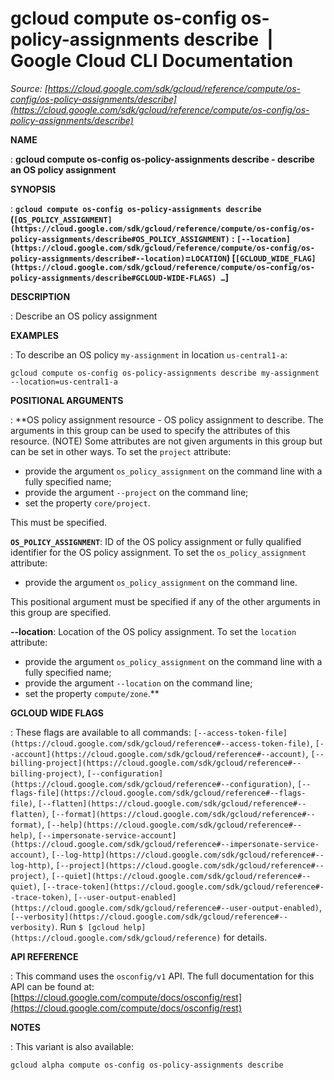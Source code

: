 # gcloud compute os-config os-policy-assignments describe  |  Google Cloud CLI Documentation

*Source: [https://cloud.google.com/sdk/gcloud/reference/compute/os-config/os-policy-assignments/describe](https://cloud.google.com/sdk/gcloud/reference/compute/os-config/os-policy-assignments/describe)*

**NAME**

: **gcloud compute os-config os-policy-assignments describe - describe an OS policy assignment**

**SYNOPSIS**

: **`gcloud compute os-config os-policy-assignments describe` (`[OS_POLICY_ASSIGNMENT](https://cloud.google.com/sdk/gcloud/reference/compute/os-config/os-policy-assignments/describe#OS_POLICY_ASSIGNMENT)` : `[--location](https://cloud.google.com/sdk/gcloud/reference/compute/os-config/os-policy-assignments/describe#--location)`=`LOCATION`) [`[GCLOUD_WIDE_FLAG](https://cloud.google.com/sdk/gcloud/reference/compute/os-config/os-policy-assignments/describe#GCLOUD-WIDE-FLAGS) …`]**

**DESCRIPTION**

: Describe an OS policy assignment

**EXAMPLES**

: To describe an OS policy `my-assignment` in location
`us-central1-a`:

```
gcloud compute os-config os-policy-assignments describe my-assignment --location=us-central1-a
```

**POSITIONAL ARGUMENTS**

: **OS policy assignment resource - OS policy assignment to describe. The arguments
in this group can be used to specify the attributes of this resource. (NOTE)
Some attributes are not given arguments in this group but can be set in other
ways.
To set the `project` attribute:

- provide the argument `os_policy_assignment` on the command line with
a fully specified name;
- provide the argument `--project` on the command line;
- set the property `core/project`.

This must be specified.

**`OS_POLICY_ASSIGNMENT`**:
ID of the OS policy assignment or fully qualified identifier for the OS policy
assignment.
To set the `os_policy_assignment` attribute:

- provide the argument `os_policy_assignment` on the command line.

This positional argument must be specified if any of the other arguments in this
group are specified.

**--location**:
Location of the OS policy assignment.
To set the `location` attribute:

- provide the argument `os_policy_assignment` on the command line with
a fully specified name;
- provide the argument `--location` on the command line;
- set the property `compute/zone`.**

**GCLOUD WIDE FLAGS**

: These flags are available to all commands: `[--access-token-file](https://cloud.google.com/sdk/gcloud/reference#--access-token-file)`,
`[--account](https://cloud.google.com/sdk/gcloud/reference#--account)`, `[--billing-project](https://cloud.google.com/sdk/gcloud/reference#--billing-project)`,
`[--configuration](https://cloud.google.com/sdk/gcloud/reference#--configuration)`,
`[--flags-file](https://cloud.google.com/sdk/gcloud/reference#--flags-file)`,
`[--flatten](https://cloud.google.com/sdk/gcloud/reference#--flatten)`, `[--format](https://cloud.google.com/sdk/gcloud/reference#--format)`, `[--help](https://cloud.google.com/sdk/gcloud/reference#--help)`, `[--impersonate-service-account](https://cloud.google.com/sdk/gcloud/reference#--impersonate-service-account)`,
`[--log-http](https://cloud.google.com/sdk/gcloud/reference#--log-http)`,
`[--project](https://cloud.google.com/sdk/gcloud/reference#--project)`, `[--quiet](https://cloud.google.com/sdk/gcloud/reference#--quiet)`, `[--trace-token](https://cloud.google.com/sdk/gcloud/reference#--trace-token)`, `[--user-output-enabled](https://cloud.google.com/sdk/gcloud/reference#--user-output-enabled)`,
`[--verbosity](https://cloud.google.com/sdk/gcloud/reference#--verbosity)`.
Run `$ [gcloud help](https://cloud.google.com/sdk/gcloud/reference)` for details.

**API REFERENCE**

: This command uses the `osconfig/v1` API. The full documentation for
this API can be found at: [https://cloud.google.com/compute/docs/osconfig/rest](https://cloud.google.com/compute/docs/osconfig/rest)

**NOTES**

: This variant is also available:

```
gcloud alpha compute os-config os-policy-assignments describe
```